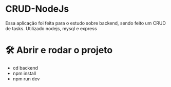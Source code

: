 # CRUD-NodeJs
Essa aplicação foi feita para o estudo sobre backend, sendo feito um CRUD de tasks. Utilizado nodejs, mysql e express
# 🛠️ Abrir e rodar o projeto

 - cd backend
 - npm install
 - npm run dev
